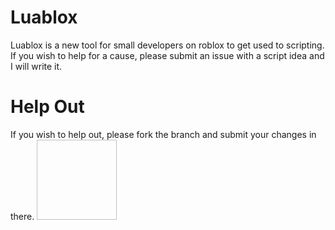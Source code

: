 # Luablox
Luablox is a new tool for small developers on roblox to get used to scripting. If you wish to help for a cause, please submit an issue with a script idea and I will write it.

# Help Out
If you wish to help out, please fork the branch and submit your changes in there.
<img scr="https://i.imgur.com/lJJk2KN.jpg" width="128" height="128">
